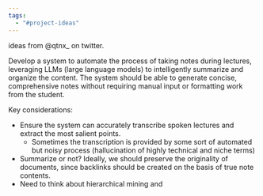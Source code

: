 ```yaml
---
tags:
  - "#project-ideas"
---
```

ideas from @qtnx_ on twitter.

Develop a system to automate the process of taking notes during lectures, leveraging LLMs (large language models) to intelligently summarize and organize the content. The system should be able to generate concise, comprehensive notes without requiring manual input or formatting work from the student.

Key considerations:
- Ensure the system can accurately transcribe spoken lectures and extract the most salient points.
	- Sometimes the transcription is provided by some sort of automated but noisy process (hallucination of highly technical and niche terms)
- Summarize or not? Ideally, we should preserve the originality of documents, since backlinks should be created on the basis of true note contents. 
- Need to think about hierarchical mining and 
